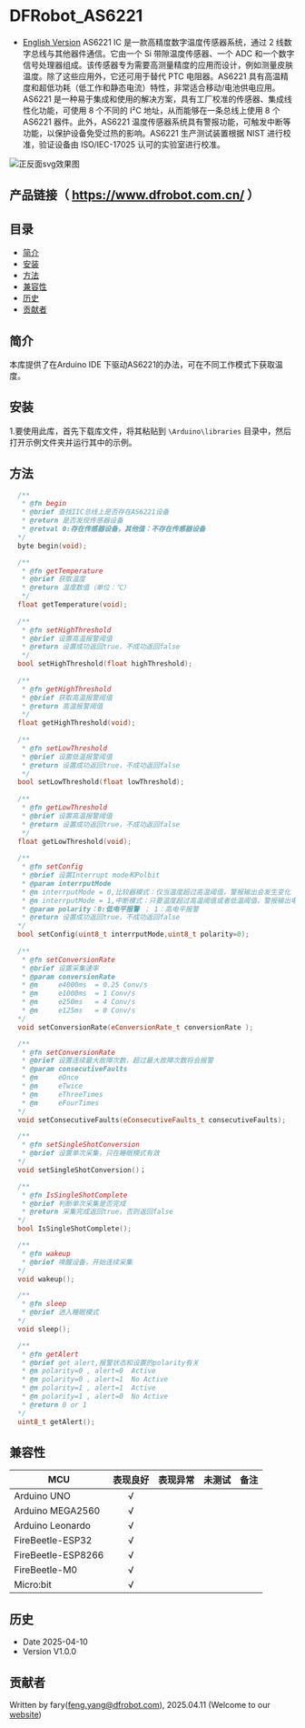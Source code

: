 # DFRobot_AS6221

* [English Version](./README.md)
AS6221 IC 是一款高精度数字温度传感器系统，通过 2 线数字总线与其他器件通信。它由一个 Si 带隙温度传感器、一个 ADC 和一个数字信号处理器组成。该传感器专为需要高测量精度的应用而设计，例如测量皮肤温度。除了这些应用外，它还可用于替代 PTC 电阻器。AS6221 具有高温精度和超低功耗（低工作和静态电流）特性，非常适合移动/电池供电应用。AS6221 是一种易于集成和使用的解决方案，具有工厂校准的传感器、集成线性化功能，可使用 8 个不同的 I²C 地址，从而能够在一条总线上使用 8 个 AS6221 器件。此外，AS6221 温度传感器系统具有警报功能，可触发中断等功能，以保护设备免受过热的影响。AS6221 生产测试装置根据 NIST 进行校准，验证设备由 ISO/IEC-17025 认可的实验室进行校准。


![正反面svg效果图](../resources/images/featured.png)

## 产品链接（ https://www.dfrobot.com.cn/ ）



## 目录

* [简介](#简介)
* [安装](#安装)
* [方法](#方法)
* [兼容性](#兼容性)
* [历史](#历史)
* [贡献者](#贡献者)

## 简介

本库提供了在Arduino IDE 下驱动AS6221的办法，可在不同工作模式下获取温度。

## 安装

1.要使用此库，首先下载库文件，将其粘贴到 `\Arduino\libraries` 目录中，然后打开示例文件夹并运行其中的示例。

## 方法
```c++
  /**
   * @fn begin
   * @brief 查找IIC总线上是否存在AS6221设备
   * @return 是否发现传感器设备
   * @retval 0:存在传感器设备，其他值：不存在传感器设备
  */ 
  byte begin(void);

  /**
   * @fn getTemperature
   * @brief 获取温度
   * @return 温度数值（单位：℃）
   */
  float getTemperature(void);
  
  /**
   * @fn setHighThreshold
   * @brief 设置高温报警阈值
   * @return 设置成功返回true，不成功返回false
   */
  bool setHighThreshold(float highThreshold);
  
  /**
   * @fn getHighThreshold
   * @brief 获取高温报警阈值
   * @return 高温报警阈值
   */
  float getHighThreshold(void);
  
  /**
   * @fn setLowThreshold
   * @brief 设置低温报警阈值
   * @return 设置成功返回true，不成功返回false
   */
  bool setLowThreshold(float lowThreshold);
  
  /**
   * @fn getLowThreshold
   * @brief 设置高温报警阈值
   * @return 设置成功返回true，不成功返回false
   */
  float getLowThreshold(void);
  
  /**
   * @fn setConfig
   * @brief 设置Interrupt mode和Polbit
   * @param interrputMode
   * @n interrputMode = 0,比较器模式：仅当温度超过高温阈值，警报输出会发生变化
   * @n interrputMode = 1,中断模式：只要温度超过高温阈值或者低温阈值，警报输出电平发生变化
   * @param polarity：0:低电平报警 ； 1：高电平报警
   * @return 设置成功返回true，不成功返回false
  */
  bool setConfig(uint8_t interrputMode,uint8_t polarity=0);
  
  /**
   * @fn setConversionRate
   * @brief 设置采集速率
   * @param conversionRate
   * @n     e4000ms  = 0.25 Conv/s 
   * @n     e1000ms  = 1 Conv/s 
   * @n     e250ms   = 4 Conv/s 
   * @n     e125ms   = 8 Conv/s 
  */  
  void setConversionRate(eConversionRate_t conversionRate );

  /**
   * @fn setConversionRate
   * @brief 设置连续最大故障次数，超过最大故障次数将会报警
   * @param consecutiveFaults
   * @n     eOnce
   * @n     eTwice
   * @n     eThreeTimes
   * @n     eFourTimes
  */  
  void setConsecutiveFaults(eConsecutiveFaults_t consecutiveFaults);

  /**
   * @fn setSingleShotConversion
   * @brief 设置单次采集，只在睡眠模式有效
  */ 
  void setSingleShotConversion()；

  /**
   * @fn IsSingleShotComplete
   * @brief 判断单次采集是否完成
   * @return 采集完成返回true，否则返回false
  */  
  bool IsSingleShotComplete();

  /**
   * @fn wakeup
   * @brief 唤醒设备，开始连续采集
  */   
  void wakeup();

  /**
   * @fn sleep
   * @brief 进入睡眠模式
  */  
  void sleep();

  /**
   * @fn getAlert
   * @brief get alert,报警状态和设置的polarity有关
   * @n polarity=0 , alert=0  Active
   * @n polarity=0 , alert=1  No Active
   * @n polarity=1 , alert=1  Active
   * @n polarity=1 , alert=0  No Active
   * @return 0 or 1
  */
  uint8_t getAlert();
```


## 兼容性

MCU                | 表现良好	|表现异常	|未测试	|备注 |
------------------ | :----------: | :----------: | :---------: | -----
Arduino UNO        |      √       |              |             | 
Arduino MEGA2560        |      √       |              |             | 
Arduino Leonardo        |      √       |              |             | 
FireBeetle-ESP32        |      √       |              |             | 
FireBeetle-ESP8266        |      √       |              |             | 
FireBeetle-M0        |      √       |              |             | 
Micro:bit        |      √       |              |             |




## 历史

- Date 2025-04-10
- Version V1.0.0



## 贡献者

Written by fary(feng.yang@dfrobot.com), 2025.04.11 (Welcome to our [website](https://www.dfrobot.com.cn/))
